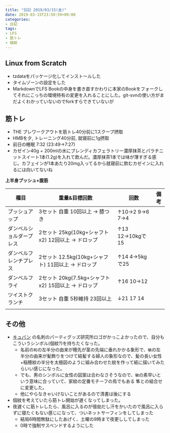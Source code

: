 ```yaml
---
title: "日記 2019/03/15(金)"
date: 2019-03-15T23:59:59+09:00
categories:
- 日記
tags:
- LFS
- 筋トレ
- 個紋
---
```


## Linux from Scratch
- tzdataをパッケージ化してインストールした
- タイムゾーンの設定をした
- MarkdownでLFS Bookの中身を書き直すかわりに本家のBookをフォークしてそれにこっちの環境特有の変更を入れることにした。git-svnの使い方がまだよくわかっていないのでforkすらできていないが

## 筋トレ
- THE プレワークアウトを筋トレ40分前に1スクープ摂取
- HMBを夕, トレーニング40分前, 就寝前に1g摂取
- 前日の睡眠 7:32 (23:49→7:27)
- カゼイン40g + 200mlの水にブレンディカフェラトリー濃厚抹茶とパラチニットスイート1本(1.2g)を入れて飲んだ。濃厚抹茶1本では味が薄すぎる感じ。カフェインが1本あたり20mg入ってるから就寝前に飲むカゼインに入れるには向いてないね

**上半身プッシュ+腹筋**

| 種目                     | 重量&目標回数                                       | 回数              | 備考 |
|--------------------------|-----------------------------------------------------|-------------------|------|
| プッシュアップ           | 3セット 自重 10回以上 → 膝つき                     | ↑10→2 9→6 7→4 |      |
| ダンベルショルダープレス | 2セット 25kg(10kg+シャフトx2) 12回以上 → ドロップ  | ↑13 12→10kgで15 |      |
| ダンベルフレンチプレス   | 2セット 12.5kg(10kg+シャフト) 11回以上 → ドロップ  | ↑14 4→5kgで25   |      |
| ダンベルフライ           | 2セット 20kg(7.5kg+シャフトx2) 15回以上 → ドロップ | ↑16 10→12       |      |
| ツイストクランチ         | 3セット 自重 5秒維持 23回以上                       | ↓21 17 14        |      |
|                  |                                          |                  |      |

## その他
<!--more-->

- [キュバン](https://twitter.com/root_ab) の名刺のパーティグッズ研究所ロゴがかっこよかったので、自分もこういうシンボル(個紋?)を持ちたくなった。
  - 名前の`和`の左半分の由来が穂先が茎の先端に垂れかかる象形で、`敏`の左半分の由来が髪飾りをつけて結髪する婦人の象形なので、髪の長い女性+稲穂紋の半分を太極図のように組み合わせた紋を作って紙に描いてみたらいい感じになった。
  - でも、男のシンボルに女性の図案は合わなさそうなので、`敏`の素早いという意味に合っていて、家紋の定番モチーフの鳥でもある 隼との組合せに変更した。
  - 他にやらなきゃいけないことがあるので清書は後にする
- 個紋を考えていたら筋トレ開始が遅くなってしまった。
- 夜遅くに筋トレしたら、風呂に入るのが億劫だし汗をかいたので風呂に入らずに寝たくもない感じになって、ついネットサーフィンをしてしまった
  - 結局6時間無駄にしたあげく、土曜の9時まで夜更ししてしまった
  - 0時で強制サスペンドするようにした
